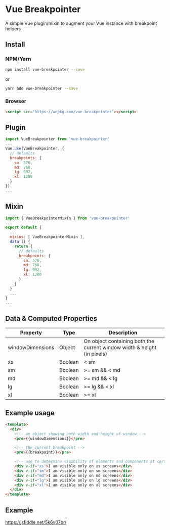 # Vue Breakpointer

A simple Vue plugin/mixin to augment your Vue instance with breakpoint helpers

## Install

### NPM/Yarn

```bash
npm install vue-breakpointer --save
```

or

```bash
yarn add vue-breakpointer --save
```

### Browser

```html
<script src="https://unpkg.com/vue-breakpointer"></script>
```

## Plugin

```js
import VueBreakpointer from 'vue-breakpointer'
...
Vue.use(VueBreakpointer, {
  // defaults
  breakpoints: {
    sm: 576,
    md: 768,
    lg: 992,
    xl: 1200
  }
})
...
```

## Mixin

```js
import { VueBreakpointerMixin } from 'vue-breakpointer'
...
export default {
  ...
  mixins: [ VueBreakpointerMixin ],
  data () {
    return {
      // defaults
      breakpoints: {
        sm: 576,
        md: 768,
        lg: 992,
        xl: 1200
      }
    }
  }
  ...
}
...
```

## Data & Computed Properties

| Property  | Type | Description |
| ------------- | ------------- | ------------- |
| windowDimensions  | Object | On object containing both the current window width & height (in pixels)  |
| xs  | Boolean | < sm |
| sm  | Boolean | >= sm && < md  |
| md  | Boolean | >= md && < lg  |
| lg  | Boolean | >= lg && < xl  |
| xl  | Boolean | >= xl  |

## Example usage

```html
<template>
  <div>
    <!-- an object showing both width and height of window -->
    <pre>{{windowDimensions}}</pre>

    <!-- the current breakpoint -->
    <pre>{{breakpoint}}</pre>

    <!-- use to determine visibility of elements and components at certain breakpoints -->
    <div v-if="xs">I am visible only on xs screens</div>
    <div v-if="sm">I am visible only on sm screens</div>
    <div v-if="md">I am visible only on md screens</div>
    <div v-if="lg">I am visible only on lg screens</div>
    <div v-if="xl">I am visible only on xl screens</div>
  </div>
</template>
```

## Example
https://jsfiddle.net/5k6v07br/
